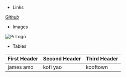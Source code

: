 * Links

[_Github_](http://github.com)

* Images

![Pi Logo](./pipi.jpg)

* Tables

First Header | Second Header | Third Header
-------------|---------------|-------------
james amo | kofi yao | kooftown
